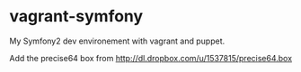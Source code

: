 vagrant-symfony
===============

My Symfony2 dev environement with vagrant and puppet.

Add the precise64 box from http://dl.dropbox.com/u/1537815/precise64.box